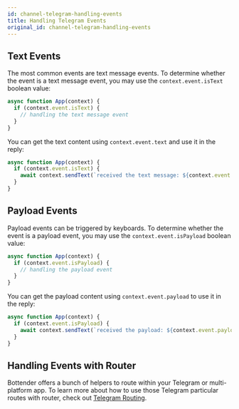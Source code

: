 ```yaml
---
id: channel-telegram-handling-events
title: Handling Telegram Events
original_id: channel-telegram-handling-events
---
```


## Text Events

The most common events are text message events. To determine whether the event is a text message event, you may use the `context.event.isText` boolean value:

```js
async function App(context) {
  if (context.event.isText) {
    // handling the text message event
  }
}
```

You can get the text content using `context.event.text` and use it in the reply:

```js
async function App(context) {
  if (context.event.isText) {
    await context.sendText(`received the text message: ${context.event.text}`);
  }
}
```

## Payload Events

Payload events can be triggered by keyboards. To determine whether the event is a payload event, you may use the `context.event.isPayload` boolean value:

```js
async function App(context) {
  if (context.event.isPayload) {
    // handling the payload event
  }
}
```

You can get the payload content using `context.event.payload` to use it in the reply:

```js
async function App(context) {
  if (context.event.isPayload) {
    await context.sendText(`received the payload: ${context.event.payload}`);
  }
}
```

## Handling Events with Router

Bottender offers a bunch of helpers to route within your Telegram or multi-platform app. To learn more about how to use those Telegram particular routes with router, check out [Telegram Routing](channel-telegram-routing.md).
